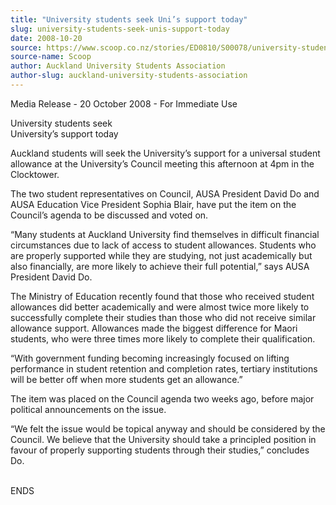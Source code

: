 ```yaml
---
title: "University students seek Uni’s support today"
slug: university-students-seek-unis-support-today
date: 2008-10-20
source: https://www.scoop.co.nz/stories/ED0810/S00078/university-students-seek-unis-support-today.htm
source-name: Scoop
author: Auckland University Students Association
author-slug: auckland-university-students-association
---
```

<p>Media Release - 20 October 2008 - For Immediate
Use</p>

<p>University students seek <br>University’s support
today</p>

<p>Auckland students will seek the University’s
support for a universal student allowance at the
University’s Council meeting this afternoon at 4pm in the
Clocktower.<p>

<p>The two student representatives on Council,
AUSA President David Do and AUSA Education Vice President
Sophia Blair, have put the item on the Council’s agenda to
be discussed and voted on.</p>

<p>“Many students at Auckland
University find themselves in difficult financial
circumstances due to lack of access to student allowances.
Students who are properly supported while they are studying,
not just academically but also financially, are more likely
to achieve their full potential,” says AUSA President
David Do.</p>

<p>The Ministry of Education recently found that
those who received student allowances did better
academically and were almost twice more likely to
successfully complete their studies than those who did not
receive similar allowance support. Allowances made the
biggest difference for Maori students, who were three times
more likely to complete their qualification.</p>

<p>“With
government funding becoming increasingly focused on lifting
performance in student retention and completion rates,
tertiary institutions will be better off when more students
get an allowance.”</p>

<p>The item was placed on the Council
agenda two weeks ago, before major political announcements
on the issue.</p>

<p>“We felt the issue would be topical anyway
and should be considered by the Council. We believe that the
University should take a principled position in favour of
properly supporting students through their studies,”
concludes
Do.</p>

<p><br>ENDS<br><p>




<!--


